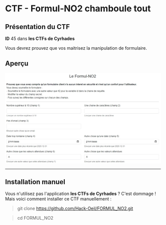 # CTF - Formul-NO2 chamboule tout

## Présentation du CTF 
**ID** 45 dans **les CTFs de Cyrhades**

Vous devrez prouvez que vos maitrisez la manipulation de formulaire.


## Aperçu
![infos/capture.jpg](infos/capture.jpg)


-----------

## Installation manuel
Vous n'utilisez pas l'application **les CTFs de Cyrhades** ? C'est dommage !
Mais voici comment installer ce CTF manuellement :

> git clone https://github.com/Hack-Oeil/FORMUL_NO2.git

> cd FORMUL_NO2

